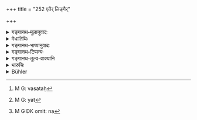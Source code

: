 +++
title = "252 एतैर् लिङ्गैर्"

+++

<details><summary>गङ्गानथ-मूलानुवादः</summary>

By these signs shall the king determine the boundary between two contending parties; as also by long-continued possession and by flowing streams of water.—(252)
</details>

<details><summary>मेधातिथिः</summary>

उभयोर् ग्रामयोः शून्यत्वे **लिङ्गैर्** निर्णेयः । वसतोः[^१५३] **पूर्वभुक्त्या सततम्** अविच्छन्नयास्मर्यमानावधिकया, न हि त्रिपुरुषभोगेन । स ह्य् अत्र प्रतिषिद्धप्रामाण्यः "आधिः सीमा" (म्ध् ८.१४९) इति अत्र, संभवति हि तत्रोपेक्षा बहुसाधारण्यात् सीमायाः । ये[^१५४] तु तत्र सीमशब्दं न[^१५५] पठन्ति तेषां भुक्तेः सिद्धम् एव प्रामाण्यम् । लिङ्गानां प्रामाण्यस्योक्तत्वात् प्रमाणान्तरनिवृत्तिर् आशङ्क्येतेति पुनर् उच्यते । 


[^१५५]:
     M G DK omit: na


[^१५४]:
     M G: yat


[^१५३]:
     M G: vasataḥ

- <u>को ऽयम्</u> **उदकागमः** प्रामाण्येनोच्यते । 

<u>यथान्यानि</u> लिङ्गानि नवसंनिवेशे क्रियन्ते तद्वद् एवोदकप्रवाहो ऽपि कर्तव्यः । अथ वा ययोर् ग्रामयोः प्रदेशान्तरे स एवोदकागमो विभागहेतुः प्रदेशान्तरे च विप्रतिपत्तिस् तत्र स एव प्रमाणम् । अथ वा महाग्रामविषयम् एतत् । नद्या अपर एको वा वार एकग्रमस् तत्र न पारवारिणो वक्तव्यम् "अस्मदीया भूमिर् अत्रापि विद्यते" इति । यदि वा कुतश्चिद् ग्रामात् तादृशेन प्रवाहेणावच्छिन्नापि काचिद् भूस् तथापि स एव विभागहेतुः स्वल्पे ऽपहारे[^१५६] ॥ ८.२५२ ॥
</details>

<details><summary>गङ्गानथ-भाष्यानुवादः</summary>

When there is a dispute between two persons, inhabitants of two villages, the boundary is ascertained by means of the above-mentioned marks.

‘*Long-continued possession*’;—*i.e*, possession whose beginning cannot be traced, and not only ‘possession’ for *three generations*; the validity of the latter having been rejected above, Under verse 119; and also because the boundary of a village being public property, it is quite possible for encroachments being ignored for three generations. Some people read verse 149 without the mention of ‘boundary’; according to these, the validity of ‘possession’ as a proof is established in all eases; and yet it has had to be reiterated here, because, in view of the enumeration of the proofs of boundary, it might he thought that ‘possession’ is not a proof at all.

“What is the *stream of water* that is mentioned as an indication of the boundary?”

Just as in the case of new settlements, other various boundary-marks are set up, in the same manner, a flowing water-canal also should be built.

Or, the meaning may be that when a stream of water divides two villages, if, in one part of the village; that stream of water is found to be recognised, as the boundary, and there is dispute in another part,—in this case, the stream should be accepted as the indicative of the true boundary in the latter case also. Or, this may be taken as referring to a very large village; the sense being that when a village is located on one side of a river, it cannot he open to any inhabitant of the other bank to assert that he has his lands in the village on the

opposite side also. Or, the meaning may be that even when a certain part of a village has been cut off by a running stream, that same stream shall continue to serve as the boundary between the two villages,—provided that the portion cut off is a small one.—(252)

VERSE CCLIII

If, even on the inspection of the marks, there should be a doubt, the settlement of the dispute regarding boundaries shall be entirely dependent upon witnesses.—(253)

*Bhāṣya*.

“How can there be a doubt, when the marks are there?”

If some one were to come and secretly remove the hidden marks to another place, this would give rise to uncertainty. And as for the open public marks—in the shape of the *Nyagrodha* and other trees,—it is not that these trees are to be found on boundaries only; as a matter of fact, they grow in other places also. It is for these reasons that the said marks are not always reliable, and hence doubts are likely to arise.

In a case where there is no possibility of such invalidating circumstances, the marks themselves are sufficient proof.

‘*Dependent upon witnesses*’—*i.e*., due to witnesses. The settlement, ascertainment, is such as has the witnesses alone for its basis. The meaning of the verse is that in cases where the marks are doubtful, or where there are no marks at all, the dispute regarding boundaries can be settled only by oral testimony.—(253).

VERSE CCLIV

Witnesses regarding boundaries shall be questioned in regard to the boundary-marks, in the presence of an assembly of villagers and also of the two contending parties.—(254)
</details>

<details><summary>गङ्गानथ-टिप्पन्यः</summary>

This verse is quoted in *Mitākṣarā* (2. 151), which adds the following explanation:—‘By means of these marks, visible and invisible, as indicated by his ministers and others, the king should determine the boundary for those quarrelling over it.’

It is quoted in *Vivādaratnākara* (p. 204), which adds the following notes:—‘*Satatam upabhuktyā*’, by long unbroken possession—‘he should determine’, ‘*nayet*’;—‘*udakasyāgamaḥ*’ is flowing current of water;—in
*Vivādacintāmaṇi* (p. 93);—in *Kṛtyakalpataru* (110b);—and in
*Vīramitrodaya* (Vyavahāra, 139b).
</details>

<details><summary>गङ्गानथ-तुल्य-वाक्यानि</summary>

*Nārada* (11.6, 11, 27).—‘When a piece of land has been carried off by a
stream, or abandoned by the owner, or when the boundry-marks have become obliterated, they shall fix the boundary according to inferences drawn from an inspection of the spot, and according to the traces of possession. Should there be no persons conversant with the true state of tilings, and no boundary-marks, then the King himself shall fix the boundary between the two estates as he thinks host. A field which has been held by three generations in succession, and a house which has been inherited from an ancestor, cannot be estranged from its legitimate owner by force of possession, except when the King wills it so.’

*Bṛhaspati* (19.14, 23, 24).—‘Those are witnesses in a suit of this kind
who know the title of acquisition, the size, the duration of possession, the name and the characteristic features of the land in question. When land is taken from a person enjoying it without legitimate title or ownership, and given to a worthier person, the latter shall not he deprived of it. A house, tank, shop or the like having been used by a man since the time of its foundation, must not he taken away from him, nor diminished or altered.’

*Kātyāyana* (Vivādaratnākara, p. 205).—‘Possession is to be taken into
consideration in the matter of deciding boundary-disputes; but only while there are witnesses deposing to the possession; and witnesses are of two kinds—those named in documents and those not so named.’
</details>

<details><summary>भारुचिः</summary>

यत्र निबद्धानि लिङ्गा[नि नष्टानि] न चान्यतरस्य शून्यता स्मर्यते, तत्र पूर्वभुक्तिः प्रमाणम् । अन्यतरशून्यत्वे तु ऽन भोगेन प्रणश्यति" इति पूर्वभुक्तिर् नाश्रियते । विद्यते हि भोगस्य निमित्त[त्वम् यस्मात् अशून्ये ऽव]च्छेदः क्रियते । किम् अत्र लिङ्गकरणेन स्रोत एव हि नित्यम् अभिप्रवृत्तं सीमास्थापकं भविष्यति । न हि पूर्वभुक्तौ सत्याम् उदकागमो निर्हेतुको विकल्पेन वा बाध[को युक्तः कल्प]यितुम् । तस्माच् छून्यविषय एव सुखप्रतिपत्त्यर्थ आयत्युपेतयोर् उदकागमः कल्प्यते । अथ वा महास्रोतो [अशून्य]विषय एव द्रष्टव्यः । स्रोतांसि हि महान्ति कदाचित् [अपथेन] प्रवर्तन्ते, तत्र पूर्वभुक्तिम् अतीत्यापि स्रोत एव निर्णयाय स्याद् इति ॥ ८.२५१ ॥
</details>

<details><summary>Bühler</summary>

252	By these signs, by long continued possession, and by constantly flowing streams of water the king shall ascertain the boundary (of the land) of two disputing parties.
</details>
